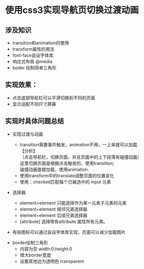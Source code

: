 ﻿# 使用css3实现导航页切换过渡动画

## 涉及知识
- transition和animation的使用
- transform属性的用法
- font-face自设字体库
- 响应式布局 @media
- boder 绘制简单三角形

## 实现效果：
- 点击底部导航栏可以平滑切换到不同的页面
- 显示适配不同尺寸屏幕

## 实现时具体问题总结
+ 实现过渡与动画  

  * transition需要事件触发，animation不用，一上来就可以加载  
    【分析】  
    （点击导航栏，切换页面，并且页面中的上下段落有碰撞动画）  
    这里切换页面是根据点击触发的，使用transition;  
    碰撞动画直接加载，使用animation.  
  * 使用transform中的translate调整页面的位置变化 
  * 使用：checked匹配每个已被选中的 input 元素

+ 选择器   

  * element>element 只能选择作为某一元素子元素的元素   
  * element+element 相邻兄弟选择器   
  * element~element 后续兄弟选择器   
  * [attribute] 选择带有attribute 属性所有元素。   

- 有些图标可以通过自设字体库实现，页面可以减少加载图片

+ border绘制三角形
  + 内容为空  width:0;height:0
  + 增大border宽度
  + 设置其他边为透明色 transparent
